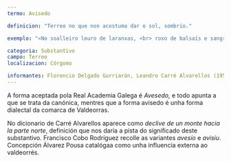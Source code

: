 ```yaml
---
termo: Avisedo

definicion: "Terreo no que non acostuma dar o sol, sombrío."

exemplo: "«No soalleiro louro de laranxas, <br> roxo de balsaís e sangradeiros, <br> doce de mel, cinsento de oliveiras…. <br> e a tanger os axóuxeres dos conchos <br> e broslado de felgas, no abisedo.» <br>Florencio Delgado Gurriarán, poema <em>Saúdo a Otero Pedrayo</em>."

categoria: Substantivo
campo: Terreo
localizacion: Córgomo

informantes: Florencio Delgado Gurriarán, Leandro Carré Alvarellos (1951), Francisco Cobo, Concepción Álvarez Pousa.
---
```


A forma aceptada pola Real Academia Galega é _Avesedo,_ e todo apunta a que se trata da canónica, mentres que a forma avisedo é unha forma dialectal da comarca de Valdeorras.

No dicionario de Carré Alvarellos aparece como _declive de un monte hacia la parte norte_, definición que nos daría a pista do significado deste substantivo. Francisco Cobo Rodríguez recolle as variantes _avesío_ e _avisíu_. Concepción Álvarez Pousa catalógaa como unha influencia externa ao valdeorrés.
